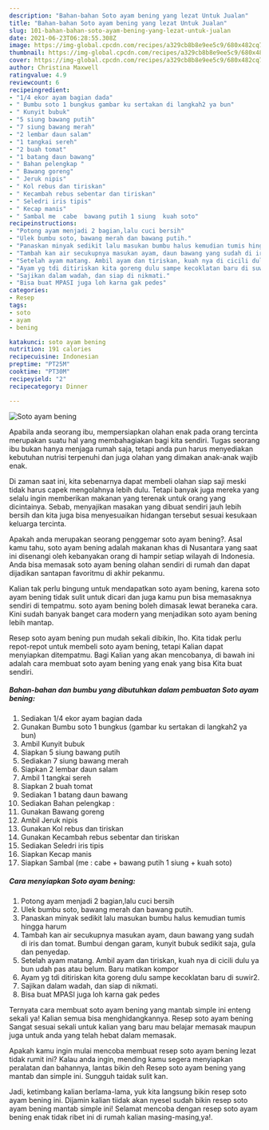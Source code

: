 ```yaml
---
description: "Bahan-bahan Soto ayam bening yang lezat Untuk Jualan"
title: "Bahan-bahan Soto ayam bening yang lezat Untuk Jualan"
slug: 101-bahan-bahan-soto-ayam-bening-yang-lezat-untuk-jualan
date: 2021-06-23T06:28:55.308Z
image: https://img-global.cpcdn.com/recipes/a329cb8b8e9ee5c9/680x482cq70/soto-ayam-bening-foto-resep-utama.jpg
thumbnail: https://img-global.cpcdn.com/recipes/a329cb8b8e9ee5c9/680x482cq70/soto-ayam-bening-foto-resep-utama.jpg
cover: https://img-global.cpcdn.com/recipes/a329cb8b8e9ee5c9/680x482cq70/soto-ayam-bening-foto-resep-utama.jpg
author: Christina Maxwell
ratingvalue: 4.9
reviewcount: 6
recipeingredient:
- "1/4 ekor ayam bagian dada"
- " Bumbu soto 1 bungkus gambar ku sertakan di langkah2 ya bun"
- " Kunyit bubuk"
- "5 siung bawang putih"
- "7 siung bawang merah"
- "2 lembar daun salam"
- "1 tangkai sereh"
- "2 buah tomat"
- "1 batang daun bawang"
- " Bahan pelengkap "
- " Bawang goreng"
- " Jeruk nipis"
- " Kol rebus dan tiriskan"
- " Kecambah rebus sebentar dan tiriskan"
- " Seledri iris tipis"
- " Kecap manis"
- " Sambal me  cabe  bawang putih 1 siung  kuah soto"
recipeinstructions:
- "Potong ayam menjadi 2 bagian,lalu cuci bersih"
- "Ulek bumbu soto, bawang merah dan bawang putih."
- "Panaskan minyak sedikit lalu masukan bumbu halus kemudian tumis hingga harum"
- "Tambah kan air secukupnya masukan ayam, daun bawang yang sudah di iris dan tomat. Bumbui dengan garam, kunyit bubuk sedikit saja, gula dan penyedap."
- "Setelah ayam matang. Ambil ayam dan tiriskan, kuah nya di cicili dulu ya bun udah pas atau belum. Baru matikan kompor"
- "Ayam yg tdi ditiriskan kita goreng dulu sampe kecoklatan baru di suwir2."
- "Sajikan dalam wadah, dan siap di nikmati."
- "Bisa buat MPASI juga loh karna gak pedes"
categories:
- Resep
tags:
- soto
- ayam
- bening

katakunci: soto ayam bening 
nutrition: 191 calories
recipecuisine: Indonesian
preptime: "PT25M"
cooktime: "PT30M"
recipeyield: "2"
recipecategory: Dinner

---
```



![Soto ayam bening](https://img-global.cpcdn.com/recipes/a329cb8b8e9ee5c9/680x482cq70/soto-ayam-bening-foto-resep-utama.jpg)

Apabila anda seorang ibu, mempersiapkan olahan enak pada orang tercinta merupakan suatu hal yang membahagiakan bagi kita sendiri. Tugas seorang ibu bukan hanya menjaga rumah saja, tetapi anda pun harus menyediakan kebutuhan nutrisi terpenuhi dan juga olahan yang dimakan anak-anak wajib enak.

Di zaman  saat ini, kita sebenarnya dapat membeli olahan siap saji meski tidak harus capek mengolahnya lebih dulu. Tetapi banyak juga mereka yang selalu ingin memberikan makanan yang terenak untuk orang yang dicintainya. Sebab, menyajikan masakan yang dibuat sendiri jauh lebih bersih dan kita juga bisa menyesuaikan hidangan tersebut sesuai kesukaan keluarga tercinta. 



Apakah anda merupakan seorang penggemar soto ayam bening?. Asal kamu tahu, soto ayam bening adalah makanan khas di Nusantara yang saat ini disenangi oleh kebanyakan orang di hampir setiap wilayah di Indonesia. Anda bisa memasak soto ayam bening olahan sendiri di rumah dan dapat dijadikan santapan favoritmu di akhir pekanmu.

Kalian tak perlu bingung untuk mendapatkan soto ayam bening, karena soto ayam bening tidak sulit untuk dicari dan juga kamu pun bisa memasaknya sendiri di tempatmu. soto ayam bening boleh dimasak lewat beraneka cara. Kini sudah banyak banget cara modern yang menjadikan soto ayam bening lebih mantap.

Resep soto ayam bening pun mudah sekali dibikin, lho. Kita tidak perlu repot-repot untuk membeli soto ayam bening, tetapi Kalian dapat menyiapkan ditempatmu. Bagi Kalian yang akan mencobanya, di bawah ini adalah cara membuat soto ayam bening yang enak yang bisa Kita buat sendiri.

<!--inarticleads1-->

##### Bahan-bahan dan bumbu yang dibutuhkan dalam pembuatan Soto ayam bening:

1. Sediakan 1/4 ekor ayam bagian dada
1. Gunakan  Bumbu soto 1 bungkus (gambar ku sertakan di langkah2 ya bun)
1. Ambil  Kunyit bubuk
1. Siapkan 5 siung bawang putih
1. Sediakan 7 siung bawang merah
1. Siapkan 2 lembar daun salam
1. Ambil 1 tangkai sereh
1. Siapkan 2 buah tomat
1. Sediakan 1 batang daun bawang
1. Sediakan  Bahan pelengkap :
1. Gunakan  Bawang goreng
1. Ambil  Jeruk nipis
1. Gunakan  Kol rebus dan tiriskan
1. Gunakan  Kecambah rebus sebentar dan tiriskan
1. Sediakan  Seledri iris tipis
1. Siapkan  Kecap manis
1. Siapkan  Sambal (me : cabe + bawang putih 1 siung + kuah soto)




<!--inarticleads2-->

##### Cara menyiapkan Soto ayam bening:

1. Potong ayam menjadi 2 bagian,lalu cuci bersih
1. Ulek bumbu soto, bawang merah dan bawang putih.
1. Panaskan minyak sedikit lalu masukan bumbu halus kemudian tumis hingga harum
1. Tambah kan air secukupnya masukan ayam, daun bawang yang sudah di iris dan tomat. Bumbui dengan garam, kunyit bubuk sedikit saja, gula dan penyedap.
1. Setelah ayam matang. Ambil ayam dan tiriskan, kuah nya di cicili dulu ya bun udah pas atau belum. Baru matikan kompor
1. Ayam yg tdi ditiriskan kita goreng dulu sampe kecoklatan baru di suwir2.
1. Sajikan dalam wadah, dan siap di nikmati.
1. Bisa buat MPASI juga loh karna gak pedes




Ternyata cara membuat soto ayam bening yang mantab simple ini enteng sekali ya! Kalian semua bisa menghidangkannya. Resep soto ayam bening Sangat sesuai sekali untuk kalian yang baru mau belajar memasak maupun juga untuk anda yang telah hebat dalam memasak.

Apakah kamu ingin mulai mencoba membuat resep soto ayam bening lezat tidak rumit ini? Kalau anda ingin, mending kamu segera menyiapkan peralatan dan bahannya, lantas bikin deh Resep soto ayam bening yang mantab dan simple ini. Sungguh taidak sulit kan. 

Jadi, ketimbang kalian berlama-lama, yuk kita langsung bikin resep soto ayam bening ini. Dijamin kalian tiidak akan nyesel sudah bikin resep soto ayam bening mantab simple ini! Selamat mencoba dengan resep soto ayam bening enak tidak ribet ini di rumah kalian masing-masing,ya!.

